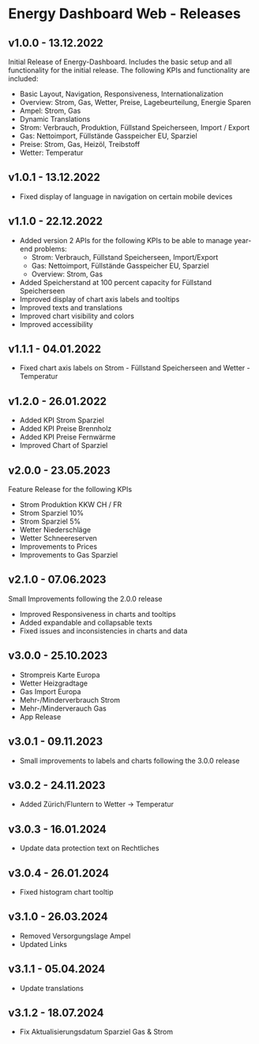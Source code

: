 # Energy Dashboard Web - Releases

## v1.0.0 - 13.12.2022

Initial Release of Energy-Dashboard. Includes the basic setup and all functionality for the initial release. The following KPIs and functionality are included:

- Basic Layout, Navigation, Responsiveness, Internationalization
- Overview: Strom, Gas, Wetter, Preise, Lagebeurteilung, Energie Sparen
- Ampel: Strom, Gas
- Dynamic Translations
- Strom: Verbrauch, Produktion, Füllstand Speicherseen, Import / Export
- Gas: Nettoimport, Füllstände Gasspeicher EU, Sparziel
- Preise: Strom, Gas, Heizöl, Treibstoff
- Wetter: Temperatur

## v1.0.1 - 13.12.2022

- Fixed display of language in navigation on certain mobile devices

## v1.1.0 - 22.12.2022

- Added version 2 APIs for the following KPIs to be able to manage year-end problems:
  - Strom: Verbrauch, Füllstand Speicherseen, Import/Export
  - Gas: Nettoimport, Füllstände Gasspeicher EU, Sparziel
  - Overview: Strom, Gas
- Added Speicherstand at 100 percent capacity for Füllstand Speicherseen
- Improved display of chart axis labels and tooltips
- Improved texts and translations
- Improved chart visibility and colors
- Improved accessibility

## v1.1.1 - 04.01.2022

- Fixed chart axis labels on Strom - Füllstand Speicherseen and Wetter - Temperatur

## v1.2.0 - 26.01.2022

- Added KPI Strom Sparziel
- Added KPI Preise Brennholz
- Added KPI Preise Fernwärme
- Improved Chart of Sparziel

## v2.0.0 - 23.05.2023

Feature Release for the following KPIs

- Strom Produktion KKW CH / FR
- Strom Sparziel 10%
- Strom Sparziel 5%
- Wetter Niederschläge
- Wetter Schneereserven
- Improvements to Prices
- Improvements to Gas Sparziel

## v2.1.0 - 07.06.2023

Small Improvements following the 2.0.0 release

- Improved Responsiveness in charts and tooltips
- Added expandable and collapsable texts
- Fixed issues and inconsistencies in charts and data

## v3.0.0 - 25.10.2023

- Strompreis Karte Europa
- Wetter Heizgradtage
- Gas Import Europa
- Mehr-/Minderverbrauch Strom
- Mehr-/Minderverauch Gas
- App Release

## v3.0.1 - 09.11.2023
- Small improvements to labels and charts following the 3.0.0 release

## v3.0.2 - 24.11.2023
- Added Zürich/Fluntern to Wetter -> Temperatur

## v3.0.3 - 16.01.2024
- Update data protection text on Rechtliches

## v3.0.4 - 26.01.2024
- Fixed histogram chart tooltip

## v3.1.0 - 26.03.2024
- Removed Versorgungslage Ampel
- Updated Links

## v3.1.1 - 05.04.2024
- Update translations

## v3.1.2 - 18.07.2024
- Fix Aktualisierungsdatum Sparziel Gas & Strom
